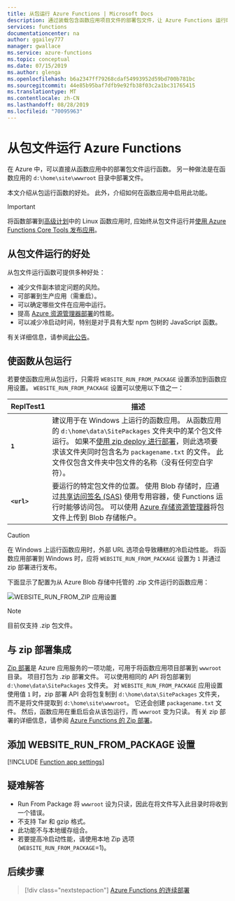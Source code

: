 ```yaml
---
title: 从包运行 Azure Functions | Microsoft Docs
description: 通过装载包含函数应用项目文件的部署包文件，让 Azure Functions 运行时运行函数。
services: functions
documentationcenter: na
author: ggailey777
manager: gwallace
ms.service: azure-functions
ms.topic: conceptual
ms.date: 07/15/2019
ms.author: glenga
ms.openlocfilehash: b6a2347ff79268cdaf54993952d59bd700b781bc
ms.sourcegitcommit: 44e85b95baf7dfb9e92fb38f03c2a1bc31765415
ms.translationtype: MT
ms.contentlocale: zh-CN
ms.lasthandoff: 08/28/2019
ms.locfileid: "70095963"
---
```

# <a name="run-your-azure-functions-from-a-package-file"></a>从包文件运行 Azure Functions

在 Azure 中，可以直接从函数应用中的部署包文件运行函数。 另一种做法是在函数应用的 `d:\home\site\wwwroot` 目录中部署文件。

本文介绍从包运行函数的好处。 此外，介绍如何在函数应用中启用此功能。

> [!IMPORTANT]
> 将函数部署到[高级计划](functions-scale.md#premium-plan)中的 Linux 函数应用时, 应始终从包文件运行并[使用 Azure Functions Core Tools 发布应用](functions-run-local.md#project-file-deployment)。

## <a name="benefits-of-running-from-a-package-file"></a>从包文件运行的好处
  
从包文件运行函数可提供多种好处：

+ 减少文件副本锁定问题的风险。
+ 可部署到生产应用（需重启）。
+ 可以确定哪些文件在应用中运行。
+ 提高 [Azure 资源管理器部署](functions-infrastructure-as-code.md)的性能。
+ 可以减少冷启动时间，特别是对于具有大型 npm 包树的 JavaScript 函数。

有关详细信息，请参阅[此公告](https://github.com/Azure/app-service-announcements/issues/84)。

## <a name="enabling-functions-to-run-from-a-package"></a>使函数从包运行

若要使函数应用从包运行，只需将 `WEBSITE_RUN_FROM_PACKAGE` 设置添加到函数应用设置。 `WEBSITE_RUN_FROM_PACKAGE` 设置可以使用以下值之一：

| ReplTest1  | 描述  |
|---------|---------|
| **`1`**  | 建议用于在 Windows 上运行的函数应用。 从函数应用的 `d:\home\data\SitePackages` 文件夹中的某个包文件运行。 如果不[使用 zip deploy 进行部署](#integration-with-zip-deployment)，则此选项要求该文件夹同时包含名为 `packagename.txt` 的文件。 此文件仅包含文件夹中包文件的名称（没有任何空白字符）。 |
|**`<url>`**  | 要运行的特定包文件的位置。 使用 Blob 存储时，应通过[共享访问签名 (SAS)](../vs-azure-tools-storage-manage-with-storage-explorer.md#generate-a-sas-in-storage-explorer) 使用专用容器，使 Functions 运行时能够访问包。 可以使用 [Azure 存储资源管理器](../vs-azure-tools-storage-manage-with-storage-explorer.md)将包文件上传到 Blob 存储帐户。         |

> [!CAUTION]
> 在 Windows 上运行函数应用时，外部 URL 选项会导致糟糕的冷启动性能。 将函数应用部署到 Windows 时，应将 `WEBSITE_RUN_FROM_PACKAGE` 设置为 `1` 并通过 zip 部署进行发布。

下面显示了配置为从 Azure Blob 存储中托管的 .zip 文件运行的函数应用：

![WEBSITE_RUN_FROM_ZIP 应用设置](./media/run-functions-from-deployment-package/run-from-zip-app-setting-portal.png)

> [!NOTE]
> 目前仅支持 .zip 包文件。

## <a name="integration-with-zip-deployment"></a>与 zip 部署集成

[Zip 部署][Zip deployment for Azure Functions]是 Azure 应用服务的一项功能，可用于将函数应用项目部署到 `wwwroot` 目录。 项目打包为 .zip 部署文件。 可以使用相同的 API 将包部署到 `d:\home\data\SitePackages` 文件夹。 对 `WEBSITE_RUN_FROM_PACKAGE` 应用设置使用值 `1` 时，zip 部署 API 会将包复制到 `d:\home\data\SitePackages` 文件夹，而不是将文件提取到 `d:\home\site\wwwroot`。 它还会创建 `packagename.txt` 文件。 然后，函数应用在重启后会从该包运行，而 `wwwroot` 变为只读。 有关 zip 部署的详细信息，请参阅 [Azure Functions 的 Zip 部署](deployment-zip-push.md)。

## <a name="adding-the-website_run_from_package-setting"></a>添加 WEBSITE_RUN_FROM_PACKAGE 设置

[!INCLUDE [Function app settings](../../includes/functions-app-settings.md)]

## <a name="troubleshooting"></a>疑难解答

- Run From Package 将 `wwwroot` 设为只读，因此在将文件写入此目录时将收到一个错误。
- 不支持 Tar 和 gzip 格式。
- 此功能不与本地缓存组合。
- 若要提高冷启动性能，请使用本地 Zip 选项 (`WEBSITE_RUN_FROM_PACKAGE`=1)。

## <a name="next-steps"></a>后续步骤

> [!div class="nextstepaction"]
> [Azure Functions 的连续部署](functions-continuous-deployment.md)

[Zip deployment for Azure Functions]: deployment-zip-push.md
